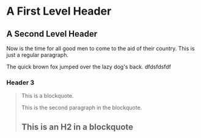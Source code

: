 A First Level Header
====================

A Second Level Header
---------------------

Now is the time for all good men to come to
the aid of their country. This is just a
regular paragraph.

The quick brown fox jumped over the lazy
dog's back. dfdsfdsfdf

### Header 3

> This is a blockquote.
> 
> This is the second paragraph in the blockquote.
>
> ## This is an H2 in a blockquote 